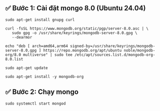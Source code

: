 ## ✅ Bước 1: Cài đặt mongo 8.0 (Ubuntu 24.04)

```
sudo apt-get install gnupg curl
```

```
curl -fsSL https://www.mongodb.org/static/pgp/server-8.0.asc | \
   sudo gpg -o /usr/share/keyrings/mongodb-server-8.0.gpg \
   --dearmor
```

```
echo "deb [ arch=amd64,arm64 signed-by=/usr/share/keyrings/mongodb-server-8.0.gpg ] https://repo.mongodb.org/apt/ubuntu noble/mongodb-org/8.0 multiverse" | sudo tee /etc/apt/sources.list.d/mongodb-org-8.0.list
```

```
sudo apt-get update
```

```
sudo apt-get install -y mongodb-org
```

## ✅ Bước 2: Chạy mongo

```
sudo systemctl start mongod
```
